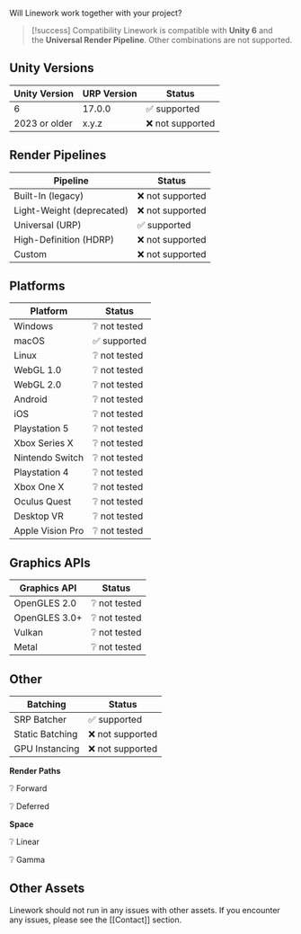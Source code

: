 Will Linework work together with your project?

> [!success] Compatibility
> Linework is compatible with **Unity 6** and the **Universal Render Pipeline**. Other combinations are not supported.

## Unity Versions

| Unity Version | URP Version | Status          |
| ------------- | ----------- | --------------- |
| 6             | 17.0.0      | ✅ supported     |
| 2023 or older | x.y.z       | ❌ not supported |

## Render Pipelines

| Pipeline                  | Status          |
| ------------------------- | --------------- |
| Built-In (legacy)         | ❌ not supported |
| Light-Weight (deprecated) | ❌ not supported |
| Universal (URP)           | ✅ supported     |
| High-Definition (HDRP)    | ❌ not supported |
| Custom                    | ❌ not supported |

## Platforms

| Platform         | Status       |
| ---------------- | ------------ |
| Windows          | ❔ not tested |
| macOS            | ✅ supported  |
| Linux            | ❔ not tested |
| WebGL 1.0        | ❔ not tested |
| WebGL 2.0        | ❔ not tested |
| Android          | ❔ not tested |
| iOS              | ❔ not tested |
| Playstation 5    | ❔ not tested |
| Xbox Series X    | ❔ not tested |
| Nintendo Switch  | ❔ not tested |
| Playstation 4    | ❔ not tested |
| Xbox One X       | ❔ not tested |
| Oculus Quest     | ❔ not tested |
| Desktop VR       | ❔ not tested |
| Apple Vision Pro | ❔ not tested |


## Graphics APIs

| Graphics API  | Status       |
| ------------- | ------------ |
| OpenGLES 2.0  | ❔ not tested |
| OpenGLES 3.0+ | ❔ not tested |
| Vulkan        | ❔ not tested |
| Metal         | ❔ not tested |

## Other

| Batching        | Status          |
| --------------- | --------------- |
| SRP Batcher     | ✅ supported     |
| Static Batching | ❌ not supported |
| GPU Instancing  | ❌ not supported |

**Render Paths**

❔ Forward

❔ Deferred

**Space**

❔ Linear

❔ Gamma


## Other Assets
Linework should not run in any issues with other assets. If you encounter any issues, please see the [[Contact]] section.


